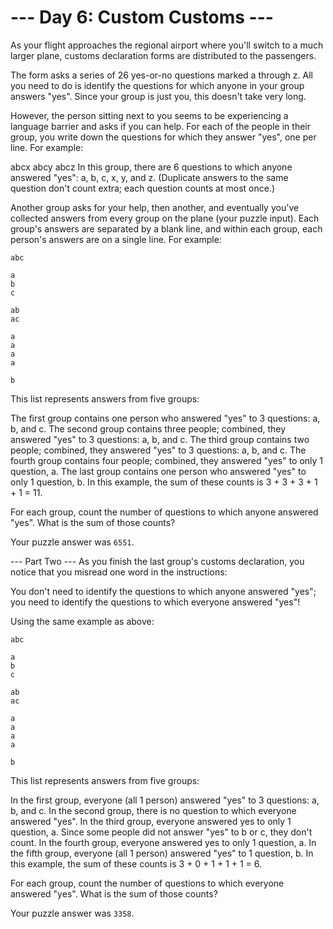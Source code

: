 # --- Day 6: Custom Customs ---
As your flight approaches the regional airport where you'll switch to a much larger plane, customs declaration forms are distributed to the passengers.

The form asks a series of 26 yes-or-no questions marked a through z. All you need to do is identify the questions for which anyone in your group answers "yes". Since your group is just you, this doesn't take very long.

However, the person sitting next to you seems to be experiencing a language barrier and asks if you can help. For each of the people in their group, you write down the questions for which they answer "yes", one per line. For example:

abcx
abcy
abcz
In this group, there are 6 questions to which anyone answered "yes": a, b, c, x, y, and z. (Duplicate answers to the same question don't count extra; each question counts at most once.)

Another group asks for your help, then another, and eventually you've collected answers from every group on the plane (your puzzle input). Each group's answers are separated by a blank line, and within each group, each person's answers are on a single line. For example:
```
abc

a
b
c

ab
ac

a
a
a
a

b
```
This list represents answers from five groups:

The first group contains one person who answered "yes" to 3 questions: a, b, and c.
The second group contains three people; combined, they answered "yes" to 3 questions: a, b, and c.
The third group contains two people; combined, they answered "yes" to 3 questions: a, b, and c.
The fourth group contains four people; combined, they answered "yes" to only 1 question, a.
The last group contains one person who answered "yes" to only 1 question, b.
In this example, the sum of these counts is 3 + 3 + 3 + 1 + 1 = 11.

For each group, count the number of questions to which anyone answered "yes". What is the sum of those counts?

Your puzzle answer was `6551`.

--- Part Two ---
As you finish the last group's customs declaration, you notice that you misread one word in the instructions:

You don't need to identify the questions to which anyone answered "yes"; you need to identify the questions to which everyone answered "yes"!

Using the same example as above:
```
abc

a
b
c

ab
ac

a
a
a
a

b
```
This list represents answers from five groups:

In the first group, everyone (all 1 person) answered "yes" to 3 questions: a, b, and c.
In the second group, there is no question to which everyone answered "yes".
In the third group, everyone answered yes to only 1 question, a. Since some people did not answer "yes" to b or c, they don't count.
In the fourth group, everyone answered yes to only 1 question, a.
In the fifth group, everyone (all 1 person) answered "yes" to 1 question, b.
In this example, the sum of these counts is 3 + 0 + 1 + 1 + 1 = 6.

For each group, count the number of questions to which everyone answered "yes". What is the sum of those counts?

Your puzzle answer was `3358`.